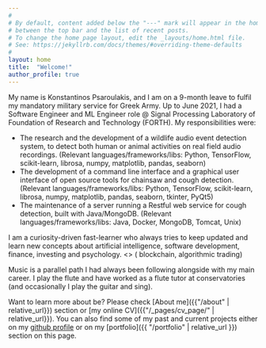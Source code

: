 ```yaml
---
#
# By default, content added below the "---" mark will appear in the home page
# between the top bar and the list of recent posts.
# To change the home page layout, edit the _layouts/home.html file.
# See: https://jekyllrb.com/docs/themes/#overriding-theme-defaults
#
layout: home
title:  "Welcome!"
author_profile: true
---
```


My name is Konstantinos Psaroulakis, and I am on a 9-month leave to fulfil my mandatory military service for Greek Army. Up to June 2021, I had a Software Engineer and ML Engineer role @ Signal Processing Laboratory of Foundation of Research and Technology (FORTH). 
My responsibilities were:

 - The research and the development of a wildlife audio event detection system, to detect both human or animal activities on real field audio recordings. (Relevant languages/frameworks/libs: Python, TensorFlow, scikit-learn, librosa, numpy, matplotlib, pandas, seaborn)
- The development of a command line interface and a graphical user interface of open source tools for chainsaw and cough detection. (Relevant languages/frameworks/libs: Python, TensorFlow, scikit-learn, librosa, numpy, matplotlib, pandas, seaborn, tkinter, PyQt5)
- The maintenance of a server running a Restful web service for cough detection, built with Java/MongoDB. (Relevant languages/frameworks/libs: Java, Docker, MongoDB, Tomcat, Unix)

I am a curiosity-driven fast-learner who always tries to keep updated and learn new concepts about artificial intelligence, software development, finance, investing and psychology.
<> ( blockchain, algorithmic trading)

Music is a parallel path I had always been following alongside with my main career. I play the flute and have worked as a flute tutor at conservatories (and occasionally I play the guitar and sing).

Want to learn more about be? Please check [About me]({{"/about" | relative_url}}) section or [my online CV]({{"/_pages/cv_page/" | relative_url}}).
You can also find some of my past and current projects either on my [github profile](https://github.com/konpsar/) or on my [portfolio]({{ "/portfolio" | relative_url }}) section on this page.

<br/><br/>